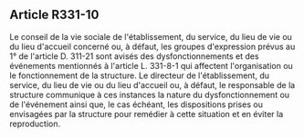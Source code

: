 ## Article R331-10

Le conseil de la vie sociale de l'établissement, du service, du lieu de vie ou du lieu d'accueil concerné ou,
à défaut, les groupes d'expression prévus au 1° de l'article D. 311-21 sont avisés des dysfonctionnements
et des événements mentionnés à l'article L. 331-8-1 qui affectent l'organisation ou le fonctionnement de
la structure. Le directeur de l'établissement, du service, du lieu de vie ou du lieu d'accueil ou, à défaut, le
responsable de la structure communique à ces instances la nature du dysfonctionnement ou de l'événement
ainsi que, le cas échéant, les dispositions prises ou envisagées par la structure pour remédier à cette situation
et en éviter la reproduction.


